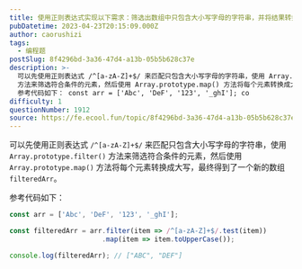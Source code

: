 ```yaml
---
title: 使用正则表达式实现以下需求：筛选出数组中只包含大小写字母的字符串，并将结果转换成大写
pubDatetime: 2023-04-23T20:15:09.000Z
author: caorushizi
tags:
  - 编程题
postSlug: 8f4296bd-3a36-47d4-a13b-05b5b628c37e
description: >-
  可以先使用正则表达式 /^[a-zA-Z]+$/ 来匹配只包含大小写字母的字符串，使用 Array.prototype.filter()
  方法来筛选符合条件的元素，然后使用 Array.prototype.map() 方法将每个元素转换成大写，最终得到了一个新的数组 filteredArr。
  参考代码如下： const arr = ['Abc', 'DeF', '123', '_ghI']; co
difficulty: 1
questionNumber: 1912
source: https://fe.ecool.fun/topic/8f4296bd-3a36-47d4-a13b-05b5b628c37e
---
```


可以先使用正则表达式 `/^[a-zA-Z]+$/` 来匹配只包含大小写字母的字符串，使用 `Array.prototype.filter()` 方法来筛选符合条件的元素，然后使用 `Array.prototype.map()` 方法将每个元素转换成大写，最终得到了一个新的数组 `filteredArr`。

 
参考代码如下：
 
```js
const arr = ['Abc', 'DeF', '123', '_ghI'];

const filteredArr = arr.filter(item => /^[a-zA-Z]+$/.test(item))
                       .map(item => item.toUpperCase());

console.log(filteredArr); // ["ABC", "DEF"]
```

